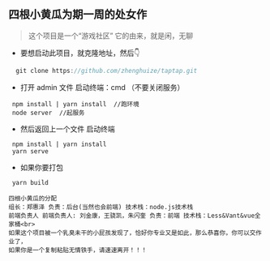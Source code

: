 ## 四根小黄瓜为期一周的处女作
> 这个项目是一个“游戏社区” 它的由来，就是闲，无聊
+ 要想启动此项目，就克隆地址，然后👇
```javascript
  git clone https://github.com/zhenghuize/taptap.git
```
+ 打开 admin 文件  启动终端：cmd （不要关闭服务）
```
 npm install | yarn install  //跑环境
 node server  //起服务
```
+ 然后返回上一个文件 启动终端
```
 npm install | yarn install
 yarn serve
```
+ 如果你要打包
```
 yarn build
```
```
四根小黄瓜的分配
组长：郑惠泽 负责：后台(当然也会前端) 技术栈：node.js技术栈
前端负责人 前端负责人: 刘金康，王骁凯，朱闪奎 负责：前端 技术栈：Less&Vant&vue全家桶<br>
如果这个项目被一个乳臭未干的小屁孩发现了，恰好你专业又是如此，那么恭喜你，你可以交作业了，
如果你是一个复制粘贴无情铁手，请速速离开！！！
```
